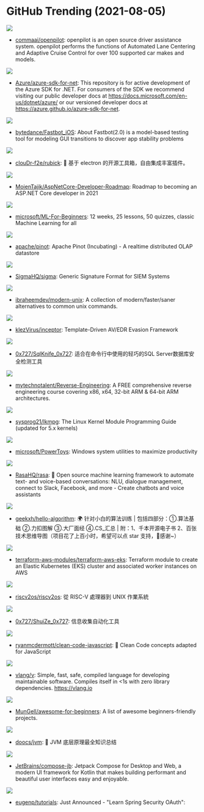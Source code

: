 # GitHub Trending (2021-08-05)

![](https://img.shields.io/badge/C%2B%2B-New%20275-green?style=flat-square&logo=appveyor)
- [commaai/openpilot](https://github.com/commaai/openpilot): openpilot is an open source driver assistance system. openpilot performs the functions of Automated Lane Centering and Adaptive Cruise Control for over 100 supported car makes and models.

![](https://img.shields.io/badge/C%23-New%20108-green?style=flat-square&logo=appveyor)
- [Azure/azure-sdk-for-net](https://github.com/Azure/azure-sdk-for-net): This repository is for active development of the Azure SDK for .NET. For consumers of the SDK we recommend visiting our public developer docs at https://docs.microsoft.com/en-us/dotnet/azure/ or our versioned developer docs at https://azure.github.io/azure-sdk-for-net.

![](https://img.shields.io/badge/Objective-C-New%2031-green?style=flat-square&logo=appveyor)
- [bytedance/Fastbot_iOS](https://github.com/bytedance/Fastbot_iOS): About Fastbot(2.0) is a model-based testing tool for modeling GUI transitions to discover app stability problems

![](https://img.shields.io/badge/JavaScript-New%20114-green?style=flat-square&logo=appveyor)
- [clouDr-f2e/rubick](https://github.com/clouDr-f2e/rubick): 🔧 基于 electron 的开源工具箱，自由集成丰富插件。

![](https://img.shields.io/badge/none-New%20135-green?style=flat-square&logo=appveyor)
- [MoienTajik/AspNetCore-Developer-Roadmap](https://github.com/MoienTajik/AspNetCore-Developer-Roadmap): Roadmap to becoming an ASP.NET Core developer in 2021

![](https://img.shields.io/badge/Jupyter%20Notebook-New%20488-green?style=flat-square&logo=appveyor)
- [microsoft/ML-For-Beginners](https://github.com/microsoft/ML-For-Beginners): 12 weeks, 25 lessons, 50 quizzes, classic Machine Learning for all

![](https://img.shields.io/badge/Java-New%2026-green?style=flat-square&logo=appveyor)
- [apache/pinot](https://github.com/apache/pinot): Apache Pinot (Incubating) - A realtime distributed OLAP datastore

![](https://img.shields.io/badge/Python-New%2064-green?style=flat-square&logo=appveyor)
- [SigmaHQ/sigma](https://github.com/SigmaHQ/sigma): Generic Signature Format for SIEM Systems

![](https://img.shields.io/badge/none-New%20377-green?style=flat-square&logo=appveyor)
- [ibraheemdev/modern-unix](https://github.com/ibraheemdev/modern-unix): A collection of modern/faster/saner alternatives to common unix commands.

![](https://img.shields.io/badge/Assembly-New%2046-green?style=flat-square&logo=appveyor)
- [klezVirus/inceptor](https://github.com/klezVirus/inceptor): Template-Driven AV/EDR Evasion Framework

![](https://img.shields.io/badge/C%2B%2B-New%2031-green?style=flat-square&logo=appveyor)
- [0x727/SqlKnife_0x727](https://github.com/0x727/SqlKnife_0x727): 适合在命令行中使用的轻巧的SQL Server数据库安全检测工具

![](https://img.shields.io/badge/C-New%20170-green?style=flat-square&logo=appveyor)
- [mytechnotalent/Reverse-Engineering](https://github.com/mytechnotalent/Reverse-Engineering): A FREE comprehensive reverse engineering course covering x86, x64, 32-bit ARM & 64-bit ARM architectures.

![](https://img.shields.io/badge/TeX-New%20418-green?style=flat-square&logo=appveyor)
- [sysprog21/lkmpg](https://github.com/sysprog21/lkmpg): The Linux Kernel Module Programming Guide (updated for 5.x kernels)

![](https://img.shields.io/badge/C%23-New%20103-green?style=flat-square&logo=appveyor)
- [microsoft/PowerToys](https://github.com/microsoft/PowerToys): Windows system utilities to maximize productivity

![](https://img.shields.io/badge/Python-New%20100-green?style=flat-square&logo=appveyor)
- [RasaHQ/rasa](https://github.com/RasaHQ/rasa): 💬 Open source machine learning framework to automate text- and voice-based conversations: NLU, dialogue management, connect to Slack, Facebook, and more - Create chatbots and voice assistants

![](https://img.shields.io/badge/Java-New%2077-green?style=flat-square&logo=appveyor)
- [geekxh/hello-algorithm](https://github.com/geekxh/hello-algorithm): 🌍 针对小白的算法训练 | 包括四部分：①.算法基础 ②.力扣图解 ③.大厂面经 ④.CS_汇总 | 附：1、千本开源电子书 2、百张技术思维导图（项目花了上百小时，希望可以点 star 支持，🌹感谢~）

![](https://img.shields.io/badge/HCL-New%2013-green?style=flat-square&logo=appveyor)
- [terraform-aws-modules/terraform-aws-eks](https://github.com/terraform-aws-modules/terraform-aws-eks): Terraform module to create an Elastic Kubernetes (EKS) cluster and associated worker instances on AWS

![](https://img.shields.io/badge/none-New%2023-green?style=flat-square&logo=appveyor)
- [riscv2os/riscv2os](https://github.com/riscv2os/riscv2os): 從 RISC-V 處理器到 UNIX 作業系統

![](https://img.shields.io/badge/Python-New%20165-green?style=flat-square&logo=appveyor)
- [0x727/ShuiZe_0x727](https://github.com/0x727/ShuiZe_0x727): 信息收集自动化工具

![](https://img.shields.io/badge/JavaScript-New%2068-green?style=flat-square&logo=appveyor)
- [ryanmcdermott/clean-code-javascript](https://github.com/ryanmcdermott/clean-code-javascript): 🛁 Clean Code concepts adapted for JavaScript

![](https://img.shields.io/badge/V-New%2047-green?style=flat-square&logo=appveyor)
- [vlang/v](https://github.com/vlang/v): Simple, fast, safe, compiled language for developing maintainable software. Compiles itself in <1s with zero library dependencies. https://vlang.io

![](https://img.shields.io/badge/none-New%20133-green?style=flat-square&logo=appveyor)
- [MunGell/awesome-for-beginners](https://github.com/MunGell/awesome-for-beginners): A list of awesome beginners-friendly projects.

![](https://img.shields.io/badge/Java-New%2068-green?style=flat-square&logo=appveyor)
- [doocs/jvm](https://github.com/doocs/jvm): 🤗 JVM 底层原理最全知识总结

![](https://img.shields.io/badge/Kotlin-New%20112-green?style=flat-square&logo=appveyor)
- [JetBrains/compose-jb](https://github.com/JetBrains/compose-jb): Jetpack Compose for Desktop and Web, a modern UI framework for Kotlin that makes building performant and beautiful user interfaces easy and enjoyable.

![](https://img.shields.io/badge/Java-New%2027-green?style=flat-square&logo=appveyor)
- [eugenp/tutorials](https://github.com/eugenp/tutorials): Just Announced - "Learn Spring Security OAuth":

